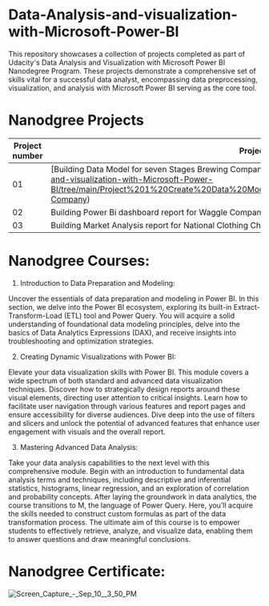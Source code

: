 # Data-Analysis-and-visualization-with-Microsoft-Power-BI
This repository showcases a collection of projects completed as part of Udacity's Data Analysis and Visualization with Microsoft Power BI Nanodegree Program. These projects demonstrate a comprehensive set of skills vital for a successful data analyst, encompassing data preprocessing, visualization, and analysis with Microsoft Power BI serving as the core tool.

# Nanodgree Projects

| Project number  | Project |
| ------------- | ------------- |
| 01  | [Building Data Model for seven Stages Brewing Company] (https://github.com/AliyahHA/Data-Analysis-and-visualization-with-Microsoft-Power-BI/tree/main/Project%201%20Create%20Data%20Model%20for%20Seven%20%20Sages%20Brewing-Company) |
| 02  | Building Power Bi dashboard report for Waggle Company |
| 03  | Building Market Analysis report for National Clothing Chain Company |



# Nanodgree Courses:

1. Introduction to Data Preparation and Modeling:

Uncover the essentials of data preparation and modeling in Power BI. In this section, we delve into the Power BI ecosystem, exploring its built-in Extract-Transform-Load (ETL) tool and Power Query. You will acquire a solid understanding of foundational data modeling principles, delve into the basics of Data Analytics Expressions (DAX), and receive insights into troubleshooting and optimization strategies.

2. Creating Dynamic Visualizations with Power BI:

Elevate your data visualization skills with Power BI. This module covers a wide spectrum of both standard and advanced data visualization techniques. Discover how to strategically design reports around these visual elements, directing user attention to critical insights. Learn how to facilitate user navigation through various features and report pages and ensure accessibility for diverse audiences. Dive deep into the use of filters and slicers and unlock the potential of advanced features that enhance user engagement with visuals and the overall report.

3. Mastering Advanced Data Analysis:

Take your data analysis capabilities to the next level with this comprehensive module. Begin with an introduction to fundamental data analysis terms and techniques, including descriptive and inferential statistics, histograms, linear regression, and an exploration of correlation and probability concepts. After laying the groundwork in data analytics, the course transitions to M, the language of Power Query. Here, you'll acquire the skills needed to construct custom formulas as part of the data transformation process. The ultimate aim of this course is to empower students to effectively retrieve, analyze, and visualize data, enabling them to answer questions and draw meaningful conclusions.


# Nanodgree Certificate:

![Screen_Capture_-_Sep_10__3_50_PM](https://github.com/AliyahHA/Data-Analysis-and-visualization-with-Microsoft-Power-BI/assets/53529035/36484703-b055-43fb-8f28-afe292c9f102)





